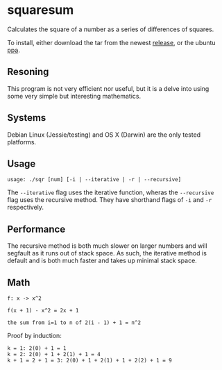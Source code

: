 squaresum
=========

Calculates the square of a number as a series of differences of squares.

To install, either download the tar from the newest [release](https://github.com/cptaffe/sqr/releases/tag/v0.1), or the ubuntu [ppa](https://launchpad.net/~cptaffe/+archive/ubuntu/sqr).

## Resoning

This program is not very efficient nor useful, but it is a delve into using some very simple but interesting mathematics.

## Systems

Debian Linux (Jessie/testing) and OS X (Darwin) are the only tested platforms.

## Usage

```
usage: ./sqr [num] [-i | --iterative | -r | --recursive]
```

The `--iterative` flag uses the iterative function, wheras the `--recursive` flag uses the recursive method. They have shorthand flags of `-i` and `-r` respectively.

## Performance

The recursive method is both much slower on larger numbers and will segfault as it runs out of stack space. As such, the iterative method is default and is both much faster and takes up minimal stack space.

## Math

```
f: x -> x^2

f(x + 1) - x^2 = 2x + 1

the sum from i=1 to n of 2(i - 1) + 1 = n^2
```

Proof by induction:
```
k = 1: 2(0) + 1 = 1
k = 2: 2(0) + 1 + 2(1) + 1 = 4
k + 1 = 2 + 1 = 3: 2(0) + 1 + 2(1) + 1 + 2(2) + 1 = 9
```
